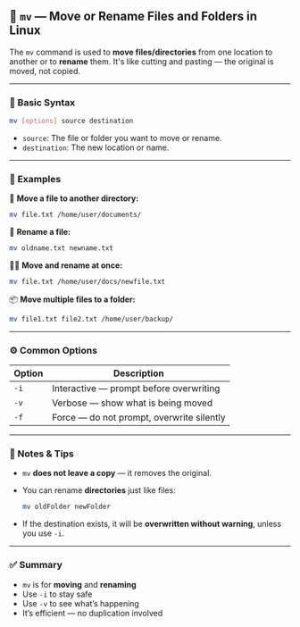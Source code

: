 ## 🚚 `mv` — Move or Rename Files and Folders in Linux

The `mv` command is used to **move files/directories** from one location to another or to **rename** them. It's like cutting and pasting — the original is moved, not copied.

---

### 🧾 Basic Syntax

```bash
mv [options] source destination
```

* `source`: The file or folder you want to move or rename.
* `destination`: The new location or name.

---

### 🧪 Examples

📁 **Move a file to another directory:**

```bash
mv file.txt /home/user/documents/
```

📄 **Rename a file:**

```bash
mv oldname.txt newname.txt
```

📄📁 **Move and rename at once:**

```bash
mv file.txt /home/user/docs/newfile.txt
```

📦 **Move multiple files to a folder:**

```bash
mv file1.txt file2.txt /home/user/backup/
```

---

### ⚙️ Common Options

| Option | Description                               |
| ------ | ----------------------------------------- |
| `-i`   | Interactive — prompt before overwriting   |
| `-v`   | Verbose — show what is being moved        |
| `-f`   | Force — do not prompt, overwrite silently |

---

### 🧠 Notes & Tips

* `mv` **does not leave a copy** — it removes the original.

* You can rename **directories** just like files:

  ```bash
  mv oldFolder newFolder
  ```

* If the destination exists, it will be **overwritten without warning**, unless you use `-i`.

---

### ✅ Summary

* `mv` is for **moving** and **renaming**
* Use `-i` to stay safe
* Use `-v` to see what’s happening
* It’s efficient — no duplication involved
